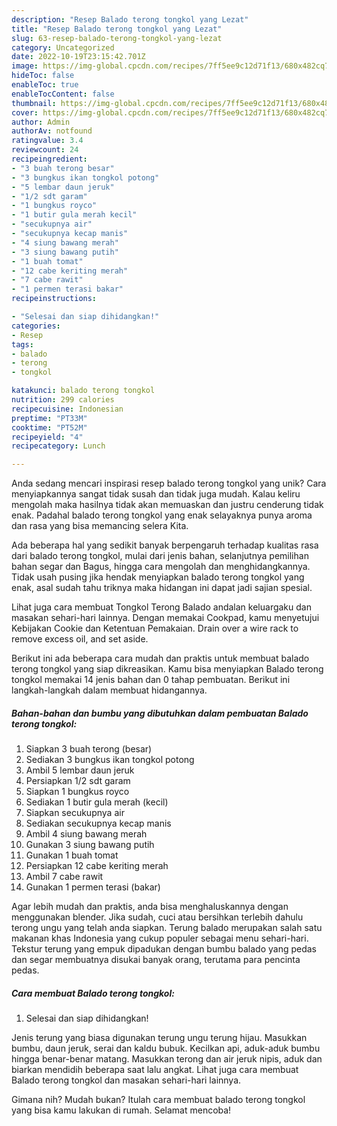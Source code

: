 ```yaml
---
description: "Resep Balado terong tongkol yang Lezat"
title: "Resep Balado terong tongkol yang Lezat"
slug: 63-resep-balado-terong-tongkol-yang-lezat
category: Uncategorized
date: 2022-10-19T23:15:42.701Z
image: https://img-global.cpcdn.com/recipes/7ff5ee9c12d71f13/680x482cq70/balado-terong-tongkol-foto-resep-utama.jpg
hideToc: false
enableToc: true
enableTocContent: false
thumbnail: https://img-global.cpcdn.com/recipes/7ff5ee9c12d71f13/680x482cq70/balado-terong-tongkol-foto-resep-utama.jpg
cover: https://img-global.cpcdn.com/recipes/7ff5ee9c12d71f13/680x482cq70/balado-terong-tongkol-foto-resep-utama.jpg
author: Admin
authorAv: notfound
ratingvalue: 3.4
reviewcount: 24
recipeingredient:
- "3 buah terong besar"
- "3 bungkus ikan tongkol potong"
- "5 lembar daun jeruk"
- "1/2 sdt garam"
- "1 bungkus royco"
- "1 butir gula merah kecil"
- "secukupnya air"
- "secukupnya kecap manis"
- "4 siung bawang merah"
- "3 siung bawang putih"
- "1 buah tomat"
- "12 cabe keriting merah"
- "7 cabe rawit"
- "1 permen terasi bakar"
recipeinstructions:

- "Selesai dan siap dihidangkan!"
categories:
- Resep
tags:
- balado
- terong
- tongkol

katakunci: balado terong tongkol 
nutrition: 299 calories
recipecuisine: Indonesian
preptime: "PT33M"
cooktime: "PT52M"
recipeyield: "4"
recipecategory: Lunch

---
```





Anda sedang mencari inspirasi resep balado terong tongkol yang unik? Cara menyiapkannya sangat tidak susah dan tidak juga mudah. Kalau keliru mengolah maka hasilnya tidak akan memuaskan dan justru cenderung tidak enak. Padahal balado terong tongkol yang enak selayaknya punya aroma dan rasa yang bisa memancing selera Kita.





Ada beberapa hal yang sedikit banyak berpengaruh terhadap kualitas rasa dari balado terong tongkol, mulai dari jenis bahan, selanjutnya pemilihan bahan segar dan Bagus, hingga cara mengolah dan menghidangkannya. Tidak usah pusing jika hendak menyiapkan balado terong tongkol yang enak,      asal sudah tahu triknya maka hidangan ini dapat jadi sajian spesial.














Lihat juga cara membuat Tongkol Terong Balado andalan keluargaku dan masakan sehari-hari lainnya. Dengan memakai Cookpad, kamu menyetujui Kebijakan Cookie dan Ketentuan Pemakaian. Drain over a wire rack to remove excess oil, and set aside.






Berikut ini ada beberapa cara mudah dan praktis untuk membuat balado terong tongkol yang siap dikreasikan. Kamu bisa menyiapkan Balado terong tongkol memakai 14 jenis bahan dan 0 tahap pembuatan. Berikut ini langkah-langkah dalam membuat hidangannya.

<!--inarticleads1-->

##### Bahan-bahan dan bumbu yang dibutuhkan dalam pembuatan Balado terong tongkol:

1. Siapkan 3 buah terong (besar)
1. Sediakan 3 bungkus ikan tongkol potong
1. Ambil 5 lembar daun jeruk
1. Persiapkan 1/2 sdt garam
1. Siapkan 1 bungkus royco
1. Sediakan 1 butir gula merah (kecil)
1. Siapkan secukupnya air
1. Sediakan secukupnya kecap manis
1. Ambil 4 siung bawang merah
1. Gunakan 3 siung bawang putih
1. Gunakan 1 buah tomat
1. Persiapkan 12 cabe keriting merah
1. Ambil 7 cabe rawit
1. Gunakan 1 permen terasi (bakar)


Agar lebih mudah dan praktis, anda bisa menghaluskannya dengan menggunakan blender. Jika sudah, cuci atau bersihkan terlebih dahulu terong ungu yang telah anda siapkan. Terung balado merupakan salah satu makanan khas Indonesia yang cukup populer sebagai menu sehari-hari. Tekstur terung yang empuk dipadukan dengan bumbu balado yang pedas dan segar membuatnya disukai banyak orang, terutama para pencinta pedas. 

<!--inarticleads2-->

##### Cara membuat Balado terong tongkol:


1. Selesai dan siap dihidangkan!

Jenis terung yang biasa digunakan terung ungu terung hijau. Masukkan bumbu, daun jeruk, serai dan kaldu bubuk. Kecilkan api, aduk-aduk bumbu hingga benar-benar matang. Masukkan terong dan air jeruk nipis, aduk dan biarkan mendidih beberapa saat lalu angkat. Lihat juga cara membuat Balado terong tongkol dan masakan sehari-hari lainnya. 

Gimana nih? Mudah bukan? Itulah cara membuat balado terong tongkol yang bisa kamu lakukan di rumah. Selamat mencoba!
